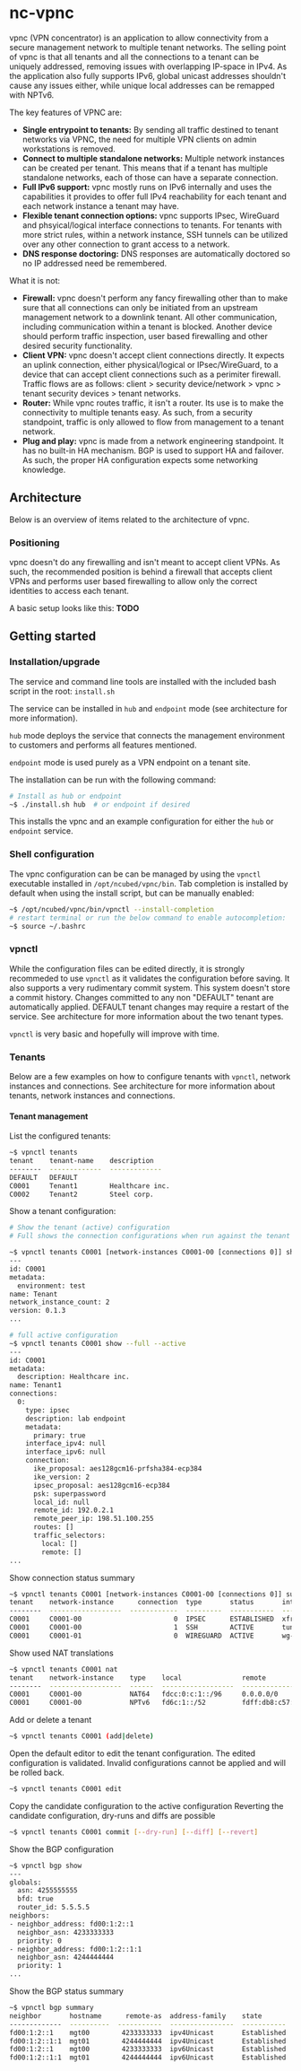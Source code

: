 # nc-vpnc

vpnc (VPN concentrator) is an application to allow connectivity from a secure management network to multiple tenant networks. The selling point of vpnc is that all tenants and all the connections to a tenant can be uniquely addressed, removing issues with overlapping IP-space in IPv4. As the application also fully supports IPv6, global unicast addresses shouldn't cause any issues either, while unique local addresses can be remapped with NPTv6.

The key features of VPNC are:

* **Single entrypoint to tenants:** By sending all traffic destined to tenant networks via VPNC, the need for multiple VPN clients on admin workstations is removed.
* **Connect to multiple standalone networks:** Multiple network instances can be created per tenant. This means that if a tenant has multiple standalone networks, each of those can have a separate connection.
* **Full IPv6 support:** vpnc mostly runs on IPv6 internally and uses the capabilities it provides to offer full IPv4 reachability for each tenant and each network instance a tenant may have.
* **Flexible tenant connection options:** vpnc supports IPsec, WireGuard and phsyical/logical interface connections to tenants. For tenants with more strict rules, within a network instance, SSH tunnels can be utilized over any other connection to grant access to a network.
* **DNS response doctoring:** DNS responses are automatically doctored so no IP addressed need be remembered.

What it is not:

* **Firewall:** vpnc doesn't perform any fancy firewalling other than to make sure that all connections can only be initiated from an upstream management network to a downlink tenant. All other communication, including communication within a tenant is blocked. Another device should perform traffic inspection, user based firewalling and other desired security functionality.
* **Client VPN:** vpnc doesn't accept client connections directly. It expects an uplink connection, either physical/logical or IPsec/WireGuard, to a device that can accept client connections such as a perimiter firewall. Traffic flows are as follows: client > security device/network > vpnc > tenant security devices > tenant networks.
* **Router:** While vpnc routes traffic, it isn't a router. Its use is to make the connectivity to multiple tenants easy. As such, from a security standpoint, traffic is only allowed to flow from management to a tenant network.
* **Plug and play:** vpnc is made from a network engineering standpoint. It has no built-in HA mechanism. BGP is used to support HA and failover. As such, the proper HA configuration expects some networking knowledge.

## Architecture

Below is an overview of items related to the architecture of vpnc.

### Positioning

vpnc doesn't do any firewalling and isn't meant to accept client VPNs. As such, the recommended position is behind a firewall that accepts client VPNs and performs user based firewalling to allow only the correct identities to access each tenant.

A basic setup looks like this:
**TODO**

## Getting started

### Installation/upgrade

The service and command line tools are installed with the included bash script in the root: `install.sh`

The service can be installed in `hub` and `endpoint` mode (see architecture for more information).

`hub` mode deploys the service that connects the management environment to customers and performs all features mentioned.

`endpoint` mode is used purely as a VPN endpoint on a tenant site.

The installation can be run with the following command:

```bash
# Install as hub or endpoint
~$ ./install.sh hub  # or endpoint if desired
```

This installs the vpnc and an example configuration for either the `hub` or `endpoint` service.

<!-- * Uses IPv6 internally to accomodate client IPv4 overlap. Uses NAT64 to map the whole IPv4 address space a clients entire possible IPv4 address space into IPv6.
* DNS64 mangling translates A records resolved in a client network to AAAA records.
* Uses dynamic routing via BGP to exchange routes from established VPNs to the management environment.
* Uses active and candidate config to allow for easier configuration. Configuration updated with the `vpnctl` client validates input.
* Monitors for too many duplicate IKE and IPsec security associations and keeps the youngest. It takes rekeys into account. -->

### Shell configuration

The vpnc configuration can be can be managed by using the `vpnctl` executable installed in `/opt/ncubed/vpnc/bin`. Tab completion is installed by default when using the install script, but can be manually enabled:

```bash
~$ /opt/ncubed/vpnc/bin/vpnctl --install-completion
# restart terminal or run the below command to enable autocompletion:
~$ source ~/.bashrc
```

### vpnctl

While the configuration files can be edited directly, it is strongly recommeded to use `vpnctl` as it validates the configuration before saving. It also supports a very rudimentary commit system. This system doesn't store a commit history. Changes committed to any non "DEFAULT" tenant are automatically applied. DEFAULT tenant changes may require a restart of the service. See architecture for more information about the two tenant types.

`vpnctl` is very basic and hopefully will improve with time.

<!-- The configuration can also be managed by directly modifying the files in `/opt/ncubed/config/vpnc/` directory. 
The files in active are active config. The files in candidate are candidate configuration. 

If you don't want to use `vpnctl` to manage configuration files, edit the candidate configuration and then commit the configuration with `vpnctl`. This is because `vpnctl` validates the configuration before moving it to active. -->

### Tenants

Below are a few examples on how to configure tenants with `vpnctl`, network instances and connections. See architecture for more information about tenants, network instances and connections.
<!-- 
#### Configuration data structure

The configuration for a remote is just a YAML file with the following structure:

```yaml
version:

id: str                # required, ^[CD]\d{4}$
name: str              # required
metadata: {}           # optional, dictionary containing arbitrary k/v pairs
connections:           # optional, dictionary containing connections
  0:                     # required, connection id, int between 0-255
    type: ipsec | local      # required
    description: str         # required
    metadata: {}             # optional, dictionary containing arbitrary k/v pairs
    interface_ipv4: ip_prefix  # optional, host IP + CIDR mask, defaults to value configured in the service.
    interface_ipv6: ip_prefix  # optional, host IP + CIDR mask, defaults to value configured in the service.
    connection:
      ike_proposal: str        # required, see the allowed values for   strongswan
      ike_version: int         # optional, 1 or 2, defaults to 2
      ipsec_proposal:          # required, see the allowed values for   strongswan
      psk: str                 # required
      local_id: str            # optional, arbitratry, if defined overrides service local id.
      remote_id: str           # optional, arbirary, defaults to  remote_peer_ip
      remote_peer_ip: ip       # required, IPv4 host address
      routes: []               # optional, list of subnets, if defined,   mutually exclusive with traffic_selectors
      traffic_selectors:       # optional, if defined, mutually exclusive   with routes
        local: []                # required, list of subnets
        remote: []               # required, list of subnets
``` -->

#### Tenant management

List the configured tenants:

```bash
~$ vpnctl tenants
tenant    tenant-name    description   
--------  -------------  ------------- 
DEFAULT   DEFAULT                      
C0001     Tenant1        Healthcare inc.
C0002     Tenant2        Steel corp.
```

Show a tenant configuration:

```bash
# Show the tenant (active) configuration
# Full shows the connection configurations when run against the tenant and not a specific network instance.

~$ vpnctl tenants C0001 [network-instances C0001-00 [connections 0]] show [--active] [--full]
---
id: C0001
metadata:
  environment: test
name: Tenant
network_instance_count: 2
version: 0.1.3
...

# full active configuration
~$ vpnctl tenants C0001 show --full --active
---
id: C0001
metadata: 
  description: Healthcare inc.
name: Tenant1
connections:
  0:
    type: ipsec
    description: lab endpoint
    metadata:
      primary: true
    interface_ipv4: null
    interface_ipv6: null
    connection:
      ike_proposal: aes128gcm16-prfsha384-ecp384
      ike_version: 2
      ipsec_proposal: aes128gcm16-ecp384
      psk: superpassword
      local_id: null
      remote_id: 192.0.2.1
      remote_peer_ip: 198.51.100.255
      routes: []
      traffic_selectors:
        local: []
        remote: []
...
```

Show connection status summary

```bash
~$ vpnctl tenants C0001 [network-instances C0001-00 [connections 0]] summary
tenant    network-instance      connection  type       status       interface-name    interface-ip                                                             remote-addr
--------  ------------------  ------------  ---------  -----------  ----------------  -----------------------------------------------------------------------  ------------------
C0001     C0001-00                       0  IPSEC      ESTABLISHED  xfrm0             ['100.99.0.1/28', 'fdcc:cbe::/64', 'fe80::d190:d018:6c78:bc8/64']        192.0.2.7
C0001     C0001-00                       1  SSH        ACTIVE       tun1              ['100.99.0.17/28', 'fdcc:cbe:0:1::/64', 'fe80::5486:da3e:2cce:68ad/64']  172.16.30.1
C0001     C0001-01                       0  WIREGUARD  ACTIVE       wg-C0001-01-0     ['100.99.1.1/28', 'fdcc:cbe:1::/64']                                     b'192.0.2.8:51820'
```

Show used NAT translations

```bash
~$ vpnctl tenants C0001 nat
tenant    network-instance    type    local               remote
--------  ------------------  ------  ------------------  ----------------------
C0001     C0001-00            NAT64   fdcc:0:c:1::/96     0.0.0.0/0
C0001     C0001-00            NPTv6   fd6c:1::/52         fdff:db8:c57::/52
```

Add or delete a tenant

```bash
~$ vpnctl tenants C0001 (add|delete)
```

Open the default editor to edit the tenant configuration. 
The edited configuration is validated.
Invalid configurations cannot be applied and will be rolled back.

```bash
~$ vpnctl tenants C0001 edit
```

Copy the candidate configuration to the active configuration
Reverting the candidate configuration, dry-runs and diffs are possible

```bash
~$ vpnctl tenants C0001 commit [--dry-run] [--diff] [--revert]
```

Show the BGP configuration

```bash
~$ vpnctl bgp show
---
globals:
  asn: 4255555555
  bfd: true
  router_id: 5.5.5.5
neighbors:
- neighbor_address: fd00:1:2::1
  neighbor_asn: 4233333333
  priority: 0
- neighbor_address: fd00:1:2::1:1
  neighbor_asn: 4244444444
  priority: 1
...
```

Show the BGP status summary

```bash
~$ vpnctl bgp summary
neighbor       hostname      remote-as  address-family    state        uptime    peer-state      pfx-rcvd    pfx-sent    msg-rcvd    msg-sent    con-estb    con-drop
-------------  ----------  -----------  ----------------  -----------  --------  ------------  ----------  ----------  ----------  ----------  ----------  ----------
fd00:1:2::1    mgt00        4233333333  ipv4Unicast       Established  02:52:18  Policy                 0           0        1518        1517           3           2
fd00:1:2::1:1  mgt01        4244444444  ipv4Unicast       Established  02:52:18  Policy                 0           0        1520        1516           3           2
fd00:1:2::1    mgt00        4233333333  ipv6Unicast       Established  02:52:18  OK                     1          12        1518        1517           3           2
fd00:1:2::1:1  mgt01        4244444444  ipv6Unicast       Established  02:52:18  OK                     1          12        1520        1516           3           2
```
